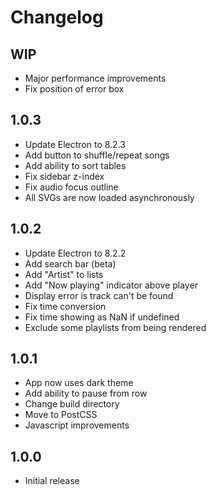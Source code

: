 # Changelog

## WIP
- Major performance improvements
- Fix position of error box

## 1.0.3
- Update Electron to 8.2.3
- Add button to shuffle/repeat songs
- Add ability to sort tables
- Fix sidebar z-index
- Fix audio focus outline
- All SVGs are now loaded asynchronously

## 1.0.2
- Update Electron to 8.2.2
- Add search bar (beta)
- Add "Artist" to lists
- Add "Now playing" indicator above player
- Display error is track can't be found
- Fix time conversion
- Fix time showing as NaN if undefined
- Exclude some playlists from being rendered

## 1.0.1
- App now uses dark theme
- Add ability to pause from row
- Change build directory
- Move to PostCSS
- Javascript improvements

## 1.0.0
- Initial release

